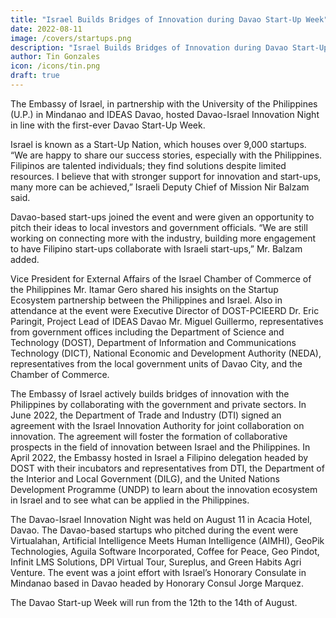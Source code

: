 ```yaml
---
title: "Israel Builds Bridges of Innovation during Davao Start-Up Week"
date: 2022-08-11
image: /covers/startups.png
description: "Israel Builds Bridges of Innovation during Davao Start-Up Week"
author: Tin Gonzales
icon: /icons/tin.png
draft: true
---
```



The Embassy of Israel, in partnership with the University of the Philippines (U.P.) in Mindanao and IDEAS Davao, hosted Davao-Israel Innovation Night in line with the first-ever Davao Start-Up Week.

Israel is known as a Start-Up Nation, which houses over 9,000 startups. “We are happy to share our success stories, especially with the Philippines. Filipinos are talented individuals; they find solutions despite limited resources. I believe that with stronger support for innovation and start-ups, many more can be achieved,” Israeli Deputy Chief of Mission Nir Balzam said.

Davao-based start-ups joined the event and were given an opportunity to pitch their ideas to local investors and government officials. “We are still working on connecting more with the industry, building more engagement to have Filipino start-ups collaborate with Israeli start-ups,” Mr. Balzam added.

Vice President for External Affairs of the Israel Chamber of Commerce of the Philippines Mr. Itamar Gero shared his insights on the Startup Ecosystem partnership between the Philippines and Israel. Also in attendance at the event were Executive Director of DOST-PCIEERD Dr. Eric Paringit, Project Lead of IDEAS Davao Mr. Miguel Guillermo, representatives from government offices including the Department of Science and Technology (DOST), Department of Information and Communications Technology (DICT), National Economic and Development Authority (NEDA), representatives from the local government units of Davao City, and the Chamber of Commerce.

The Embassy of Israel actively builds bridges of innovation with the Philippines by collaborating with the government and private sectors. In June 2022, the Department of Trade and Industry (DTI) signed an agreement with the Israel Innovation Authority for joint collaboration on innovation. The agreement will foster the formation of collaborative prospects in the field of innovation between Israel and the Philippines. In April 2022, the Embassy hosted in Israel a Filipino delegation headed by DOST with their incubators and representatives from DTI, the Department of the Interior and Local Government (DILG), and the United Nations Development Programme (UNDP) to learn about the innovation ecosystem in Israel and to see what can be applied in the Philippines.

The Davao-Israel Innovation Night was held on August 11 in Acacia Hotel, Davao. The Davao-based startups who pitched during the event were Virtualahan, Artificial Intelligence Meets Human Intelligence (AIMHI), GeoPik Technologies, Aguila Software Incorporated, Coffee for Peace, Geo Pindot, Infinit LMS Solutions, DPI Virtual Tour, Sureplus, and Green Habits Agri Venture. The event was a joint effort with Israel’s Honorary Consulate in Mindanao based in Davao headed by Honorary Consul Jorge Marquez.

The Davao Start-up Week will run from the 12th to the 14th of August.
